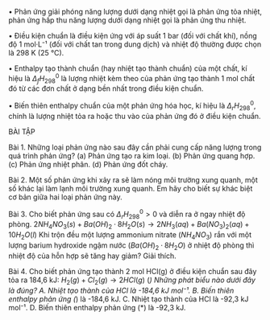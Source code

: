 • Phản ứng giải phóng năng lượng dưới dạng nhiệt gọi là phản ứng tỏa nhiệt, phản ứng hấp thu năng lượng dưới dạng nhiệt gọi là phản ứng thu nhiệt.

• Điều kiện chuẩn là điều kiện ứng với áp suất 1 bar (đối với chất khí), nồng độ 1 mol·L⁻¹ (đối với chất tan trong dung dịch) và nhiệt độ thường được chọn là 298 K (25 °C).

• Enthalpy tạo thành chuẩn (hay nhiệt tạo thành chuẩn) của một chất, kí hiệu là $\Delta_fH^0_{298}$ là lượng nhiệt kèm theo của phản ứng tạo thành 1 mol chất đó từ các đơn chất ở dạng bền nhất trong điều kiện chuẩn.

• Biến thiên enthalpy chuẩn của một phản ứng hóa học, kí hiệu là $\Delta_rH^0_{298}$, chính là lượng nhiệt tỏa ra hoặc thu vào của phản ứng đó ở điều kiện chuẩn.

BÀI TẬP

Bài 1. Những loại phản ứng nào sau đây cần phải cung cấp năng lượng trong quá trình phản ứng?
(a) Phản ứng tạo ra kim loại.
(b) Phản ứng quang hợp.
(c) Phản ứng nhiệt phân.
(d) Phản ứng đốt cháy.

Bài 2. Một số phản ứng khi xảy ra sẽ làm nóng môi trường xung quanh, một số khác lại làm lạnh môi trường xung quanh. Em hãy cho biết sự khác biệt cơ bản giữa hai loại phản ứng này.

Bài 3. Cho biết phản ứng sau có $\Delta_rH^0_{298} > 0$ và diễn ra ở ngay nhiệt độ phòng.
$2NH_4NO_3(s) + Ba(OH)_2·8H_2O(s) \rightarrow 2NH_3(aq) + Ba(NO_3)_2(aq) + 10H_2O(l)$
Khi trộn đều một lượng ammonium nitrate ($NH_4NO_3$) rắn với một lượng barium hydroxide ngậm nước ($Ba(OH)_2·8H_2O$) ở nhiệt độ phòng thì nhiệt độ của hỗn hợp sẽ tăng hay giảm? Giải thích.

Bài 4. Cho biết phản ứng tạo thành 2 mol HCl(g) ở điều kiện chuẩn sau đây tỏa ra 184,6 kJ:
$H_2(g) + Cl_2(g) \rightarrow 2HCl(g)$ (*)
Những phát biểu nào dưới đây là đúng?
A. Nhiệt tạo thành của HCl là -184,6 kJ mol⁻¹.
B. Biến thiên enthalpy phản ứng (*) là -184,6 kJ.
C. Nhiệt tạo thành của HCl là -92,3 kJ mol⁻¹.
D. Biến thiên enthalpy phản ứng (*) là -92,3 kJ.